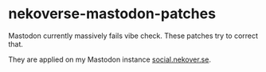 # nekoverse-mastodon-patches
Mastodon currently massively fails vibe check.
These patches try to correct that.

They are applied on my Mastodon instance [social.nekover.se](https://social.nekover.se).
